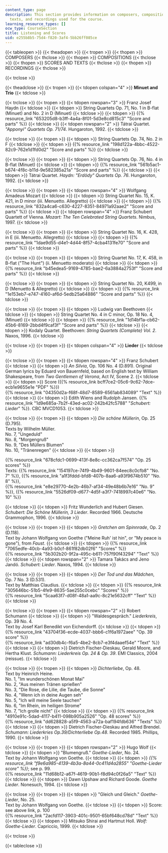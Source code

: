 ```yaml
---
content_type: page
description: This section provides information on composers, compositions, scores,
  texts, and recordings used for the course.
learning_resource_types: []
ocw_type: CourseSection
title: Listening and Scores
uid: e255b8b5-75d4-f820-3af4-5bb26ff085ce
---
```


{{< tableopen >}}
{{< theadopen >}}
{{< tropen >}}
{{< thopen >}}
COMPOSERS
{{< thclose >}}
{{< thopen >}}
COMPOSITIONS
{{< thclose >}}
{{< thopen >}}
SCORES AND TEXTS
{{< thclose >}}
{{< thopen >}}
RECORDINGS
{{< thclose >}}

{{< trclose >}}

{{< theadclose >}}
{{< tropen >}}
{{< tdopen colspan="4" >}}
**Minuet and Trio**
{{< tdclose >}}

{{< trclose >}}
{{< tropen >}}
{{< tdopen rowspan="3" >}}
Franz Josef Haydn
{{< tdclose >}}
{{< tdopen >}}
String Quartets Op. 71, No. 1 in B-flat (Minuet) and No. 2 in D (Minuet)
{{< tdclose >}}
{{< tdopen >}}
{{% resource_link "653205d8-b3ff-4a4a-8f01-5d3e8cd815c3" "Score and parts" %}}
{{< tdclose >}}
{{< tdopen rowspan="2" >}}
Tátrai Quartet. _"Apponyi" Quartets Op. 71/74_. Hungaroton, 1992.
{{< tdclose >}}

{{< trclose >}}
{{< tropen >}}
{{< tdopen >}}
String Quartets Op. 74, No. 2 in F
{{< tdclose >}}
{{< tdopen >}}
{{% resource_link "198d122a-4bbc-4522-82c9-762e1d1fd0d2" "Score and parts" %}}
{{< tdclose >}}

{{< trclose >}}
{{< tropen >}}
{{< tdopen >}}
String Quartets Op. 76, No. 4 in B-flat (Minuet)
{{< tdclose >}}
{{< tdopen >}}
{{% resource_link "561b5ac1-b674-4f8c-b11d-9e582385a21a" "Score and parts" %}}
{{< tdclose >}}
{{< tdopen >}}
Tátrai Quartet. _Haydn: "Erdödy" Quartets Op. 76_. Hungaroton, 1992.
{{< tdclose >}}

{{< trclose >}}
{{< tropen >}}
{{< tdopen rowspan="4" >}}
Wolfgang Amadeus Mozart
{{< tdclose >}}
{{< tdopen >}}
String Quartet No. 15, K. 421, in D minor (iii. Menuetto. Allegretto)
{{< tdclose >}}
{{< tdopen >}}
{{% resource_link "832a4ca6-c630-4227-8351-84971a92aae2" "Score and parts" %}}
{{< tdclose >}}
{{< tdopen rowspan="4" >}}
Franz Schubert Quartett of Vienna. _Mozart: The Ten Celebrated String Quartets_. Nimbus, 1997.
{{< tdclose >}}

{{< trclose >}}
{{< tropen >}}
{{< tdopen >}}
String Quartet No. 16, K. 428, in E (iii. Menuetto. Allegretto)
{{< tdclose >}}
{{< tdopen >}}
{{% resource_link "1dae9d55-d4e1-4d44-8f57-4cba4131fe70" "Score and parts" %}}
{{< tdclose >}}

{{< trclose >}}
{{< tropen >}}
{{< tdopen >}}
String Quartet No. 17, K. 458, in B-flat ("The Hunt") (ii. Menuetto moderato)
{{< tdclose >}}
{{< tdopen >}}
{{% resource_link "b45edea5-9169-4785-bae2-6a3884a2753f" "Score and parts" %}}
{{< tdclose >}}

{{< trclose >}}
{{< tropen >}}
{{< tdopen >}}
String Quartet No. 20, K499, in D (Menuetto & Allegretto)
{{< tdclose >}}
{{< tdopen >}}
{{% resource_link "1e153eb7-e747-4160-af6d-5edb25a64886" "Score and parts" %}}
{{< tdclose >}}

{{< trclose >}}
{{< tropen >}}
{{< tdopen >}}
Ludwig van Beethoven
{{< tdclose >}}
{{< tdopen >}}
String Quartet No. 4 in C minor, Op. 18 No. 4, (Minuet)
{{< tdclose >}}
{{< tdopen >}}
{{% resource_link "1d14bf1a-cb62-45b6-8169-2bbd4f9caf3f" "Score and parts" %}}
{{< tdclose >}}
{{< tdopen >}}
Kodaly Quartet. Beethoven: _String Quartets (Complete) Vol. 2_. Naxos, 1996.
{{< tdclose >}}

{{< trclose >}}
{{< tropen >}}
{{< tdopen colspan="4" >}}
**Lieder**
{{< tdclose >}}

{{< trclose >}}
{{< tropen >}}
{{< tdopen rowspan="4" >}}
Franz Schubert
{{< tdclose >}}
{{< tdopen >}}
_An Silvia_, Op. 106 No. 4 (D.891). Original German lyrics by Eduard von Bauernfeld, based on English text by William Shakespeare, from _Two Gentlemen of Verona_, Act IV, Scene 2.
{{< tdclose >}}
{{< tdopen >}}
Score ({{% resource_link bcff7ce2-05c6-9c62-7dce-ecb1e9655e1e "PDF" %}})  
{{% resource_link "04350d2a-f68f-48d7-8589-6561ab834089" "Text" %}}
{{< tdclose >}}
{{< tdopen >}}
Edith Wiens and Rudolph Jansen. {{% resource_link "1d9e685a-7b2f-43ed-ac02-242b42fc5788" "_Schubert: Lieder_" %}}. CBC MVCD1053.
{{< tdclose >}}

{{< trclose >}}
{{< tropen >}}
{{< tdopen >}}
_Die schöne Müllerin_, Op. 25 (D.795).  
Texts by Wilhelm Müller.  
No. 7, "Ungeduld"  
No. 8, "Morgengruß"  
No. 9, "Des Müllers Blumen"  
No. 10, "Tränenregen"
{{< tdclose >}}
{{< tdopen >}}


{{% resource_link "678cfdc1-0699-413f-8e8c-cc362ca7f574" "Op. 25 scores" %}}  
Texts: {{% resource_link "154197ce-74f9-4b49-9601-84eec8c0cfb8" "No. 7" %}}, {{% resource_link "a1f3fddd-bfd8-407b-8aa6-a93f9674b510" "No. 8" %}},  
{{% resource_link "e8e29770-4e2b-46b7-af34-49e48b6b7e16" "No. 9" %}}, {{% resource_link "5526df09-d677-4d5f-a3f7-7418997c40e6" "No. 10" %}}


{{< tdclose >}}
{{< tdopen >}}
Fritz Wunderlich and Hubert Giesen. _Schubert: Die Schöne Müllerin, 3 Lieder_. Recorded 1966. Deutsche Grammophon, 1996.
{{< tdclose >}}

{{< trclose >}}
{{< tropen >}}
{{< tdopen >}}
_Gretchen am Spinnrade_, Op. 2 (D.118).  
Text by Johann Wolfgang von Goethe ("Meine Ruh' ist hin", or "My peace is gone"), from _Faust_.
{{< tdclose >}}
{{< tdopen >}}
{{% resource_link "7065edfe-40cb-4a93-b0cf-861f82db02f6" "Scores" %}}  
{{% resource_link "5b302b20-9f2a-495c-b611-757f90f43294" "Text" %}}
{{< tdclose >}}
{{< tdopen rowspan="2" >}}
Tamara Takács and Jeno Jandó. _Schubert: Lieder_. Naxos, 1994.
{{< tdclose >}}

{{< trclose >}}
{{< tropen >}}
{{< tdopen >}}
_Der Tod und das Mädchen_, Op. 7 No. 3 (D.531).  
Text by Matthias Claudius.
{{< tdclose >}}
{{< tdopen >}}
{{% resource_link "305646bc-51b5-4fe9-8635-5ae255c0cebc" "Scores" %}}  
{{% resource_link "5caa63f7-d08f-48a1-aa9c-8c21e5632cff" "Text" %}}
{{< tdclose >}}

{{< trclose >}}
{{< tropen >}}
{{< tdopen rowspan="2" >}}
Robert Schumann
{{< tdclose >}}
{{< tdopen >}}
"Waldesgespräch." _Liederkreis_, Op. 39 No. 4.  
Text by Josef Karl Benedikt von Eichendorff.
{{< tdclose >}}
{{< tdopen >}}
{{% resource_link "43704f36-ecde-4037-bbb6-c1f6a1972aee" "Op. 39 score" %}}  
{{% resource_link "ad30db4c-f6a5-4be2-8cb7-e3f4daaef54e" "Text" %}}
{{< tdclose >}}
{{< tdopen >}}
Dietrich Fischer-Dieskau, Gerald Moore, and Hertha Klust. _Schumann: Liederkreis Op. 24 & Op. 39_. EMI Classics, 2004 (reissue).
{{< tdclose >}}

{{< trclose >}}
{{< tropen >}}
{{< tdopen >}}
_Dichterliebe_, Op. 48.  
Text by Heinrich Heine.  
No. 1, "Im wunderschönen Monat Mai"  
No. 2, "Aus meinen Tränen sprießen"  
No. 3, "Die Rose, die Lilie, die Taube, die Sonne"  
No. 4, "Wenn ich in deine Augen seh"  
No. 5, "Ich will meine Seele tauchen"  
No. 6, "Im Rhein, im heiligen Strome"  
No. 7, "Ich grolle nicht"
{{< tdclose >}}
{{< tdopen >}}
{{% resource_link "4910e91c-5dad-4117-b411-098b905a2526" "Op. 48 scores" %}}  
{{% resource_link "dd628828-a5f9-4563-a72a-baf194fdb636" "Texts" %}}
{{< tdclose >}}
{{< tdopen >}}
Dietrich Fischer-Dieskau and Alfred Brendel. _Schumann: Liederkries Op.39/Dichterliebe Op.48_. Recorded 1985. Phillips, 1990.
{{< tdclose >}}

{{< trclose >}}
{{< tropen >}}
{{< tdopen rowspan="2" >}}
Hugo Wolf
{{< tdclose >}}
{{< tdopen >}}
"Blumengruß." _Goethe-Lieder_, No. 24.  
Text by Johann Wolfgang von Goethe.
{{< tdclose >}}
{{< tdopen >}}
_{{% resource_link "f9e6a985-4139-4b3a-8a44-0c411d4a2855" "Goethe-Lieder score" %}}_; see p. 99.  
{{% resource_link "11d68b12-a67f-4619-90b1-f8d94c0f26a5" "Text" %}}
{{< tdclose >}}
{{< tdopen >}}
Dawn Upshaw and Richard Goode. _Goethe Lieder_. Nonesuch, 1994.
{{< tdclose >}}

{{< trclose >}}
{{< tropen >}}
{{< tdopen >}}
"Gleich und Gleich." _Goethe-Lieder_, No. 25.  
Text by Johann Wolfgang von Goethe.
{{< tdclose >}}
{{< tdopen >}}
Score: see above link, p. 100  
{{% resource_link "2acfd117-3903-401c-9501-65bf648cd78d" "Text" %}}
{{< tdclose >}}
{{< tdopen >}}
Mitsuko Shirai and Hartmut Holl. _Wolf: Goethe-Lieder_. Capriccio, 1999.
{{< tdclose >}}

{{< trclose >}}

{{< tableclose >}}